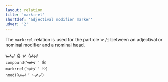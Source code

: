 ```yaml
---
layout: relation
title: 'mark:rel'
shortdef: 'adjectival modifier marker'
udver: '2'
---
```


The `mark:rel` relation is used for the particle `ᡞ᠋` /`i` between an adjectival or nominal modifier and a nominal head.

~~~sdparse
ᠠᡞᠰᡞᠨ ᡤᡠ ᡞ ᡤᡞᠰᡠᠨ
compound(ᠠᡞᠰᡞᠨ︐ ᡤᡠ)
mark:rel(ᠠᡞᠰᡞᠨ︐ ᡞ᠋)
nmod(ᡤᡞᠰᡠᠨ︐ ᠠᡞᠰᡞᠨ)
~~~
<!-- Interlanguage links updated Ne 5. května 2024, 18:21:20 CEST -->
